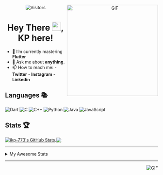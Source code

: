 <div align="center">
<img align="right" alt="GIF" height="300px" src="https://blog.insaid.co/wp-content/uploads/2020/01/Coding.gif"/>
       
![Visitors](https://visitor-badge.glitch.me/badge?page_id=ikp-773)

# Hey There <img src="https://media.tenor.com/images/822fb670841c6f6582fefbb82e338a50/tenor.gif" width="29px">, KP here!
</div>

- 🌱 I’m currently mastering **Flutter**
- 💬 Ask me about **anything.**
- 📫 How to reach me:
       - **Twitter** 
       - **Instagram**
       - **Linkedin**
         
## Languages 📚 
![Dart](http://img.shields.io/badge/-Dart-000?style=flat&logo=dart&logoColor=2BB7F6)
![C](https://img.shields.io/badge/-C-000?style=flat&logo=C)
![C++](https://img.shields.io/badge/-C++-000?style=flat&logo=C%2B%2B&logoColor=00599C)
![Python](https://img.shields.io/badge/-Python-000?style=flat&logo=python)
![Java](https://img.shields.io/badge/-Java-000?style=flat&logo=Java&logoColor=007396)
![JavaScript](https://img.shields.io/badge/-JavaScript-000?style=flat&logo=javascript)

##  Stats 🏆

<a href="https://github.com/ikp-773">
<img align="center" src="https://github-readme-stats.vercel.app/api?username=ikp-773&show_icons=true&theme=tokyonight&icon_color=6392DF&hide=prs" alt="ikp-773's GitHub Stats" />
</a> 
<a href="https://github.com/ikp-773">
<img align="center" src="https://github-readme-stats.vercel.app/api/top-langs/?username=ikp-773&layout=compact&show_icons=true&theme=tokyonight&icon_color=6392DF&hide=prs" />
</a>

---

<details>
       <summary>My Awesome Stats</summary>
       
<!--START_SECTION:waka-->
![Lines of code](https://img.shields.io/badge/From%20Hello%20World%20I%27ve%20Written-134229%20lines%20of%20code-blue)

**🐱 My Github Data** 

> 🏆 0 Contributions in the Year 2021
 > 
> 📦 164.8 kB Used in Github's Storage 
 > 
> 💼 Opted to Hire
 > 
> 📜 29 Public Repositories 
 > 
> 🔑 13 Private Repositories  
 > 
**I'm a Night 🦉** 

```text
🌞 Morning    104 commits    ██░░░░░░░░░░░░░░░░░░░░░░░   7.54% 
🌆 Daytime    271 commits    █████░░░░░░░░░░░░░░░░░░░░   19.64% 
🌃 Evening    577 commits    ██████████░░░░░░░░░░░░░░░   41.81% 
🌙 Night      428 commits    ███████░░░░░░░░░░░░░░░░░░   31.01%

```
📅 **I'm Most Productive on Saturday** 

```text
Monday       195 commits    ███░░░░░░░░░░░░░░░░░░░░░░   14.13% 
Tuesday      145 commits    ██░░░░░░░░░░░░░░░░░░░░░░░   10.51% 
Wednesday    210 commits    ███░░░░░░░░░░░░░░░░░░░░░░   15.22% 
Thursday     193 commits    ███░░░░░░░░░░░░░░░░░░░░░░   13.99% 
Friday       169 commits    ███░░░░░░░░░░░░░░░░░░░░░░   12.25% 
Saturday     235 commits    ████░░░░░░░░░░░░░░░░░░░░░   17.03% 
Sunday       233 commits    ████░░░░░░░░░░░░░░░░░░░░░   16.88%

```


📊 **This Week I Spent My Time On** 

```text
```

**I Mostly Code in Dart** 

```text
Dart                     16 repos            ██████████░░░░░░░░░░░░░░░   43.24% 
Python                   7 repos             ████░░░░░░░░░░░░░░░░░░░░░   18.92% 
HTML                     6 repos             ████░░░░░░░░░░░░░░░░░░░░░   16.22% 
JavaScript               3 repos             ██░░░░░░░░░░░░░░░░░░░░░░░   8.11% 
Java                     2 repos             █░░░░░░░░░░░░░░░░░░░░░░░░   5.41%

```


**Timeline**

![Chart not found](https://raw.githubusercontent.com/ikp-773/ikp-773/master/charts/bar_graph.png) 


<!--END_SECTION:waka-->
</details>

 ---
 
<img align="right" alt="GIF" src="https://github4life.herokuapp.com/ikp-773.gif" />


